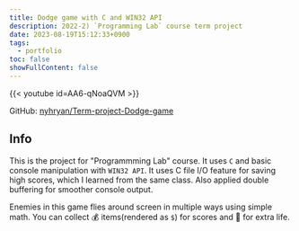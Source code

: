 ```yaml
---
title: Dodge game with C and WIN32 API
description: 2022-2) `Programming Lab` course term project
date: 2023-08-19T15:12:33+0900
tags:
  - portfolio
toc: false
showFullContent: false
---
```


{{< youtube id=AA6-qNoaQVM >}}

GitHub: [nyhryan/Term-project-Dodge-game](https://github.com/nyhryan/Term-project-Dodge-game)

## Info
This is the project for "Programmming Lab" course. It uses `C` and basic console manipulation with `WIN32 API`. It uses C file I/O feature for saving high scores, which I learned from the same class. Also applied double buffering for smoother console output.

Enemies in this game flies around screen in multiple ways using simple math. You can collect 💰 items(rendered as `$`) for scores and 🧡 for extra life.